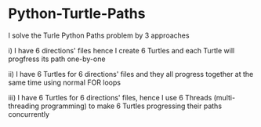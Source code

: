 # Python-Turtle-Paths

I solve the Turle Python Paths problem by 3 approaches

i) I have 6 directions' files hence I create 6 Turtles and each Turtle will progfress its path one-by-one

ii) I have 6 Turtles for 6 directions' files and they all progress together at the same time using normal FOR loops

iii) I have 6 Turtles for 6 directions' files, hence I use 6 Threads (multi-threading programming) to make 6 Turtles progressing their paths concurrently

